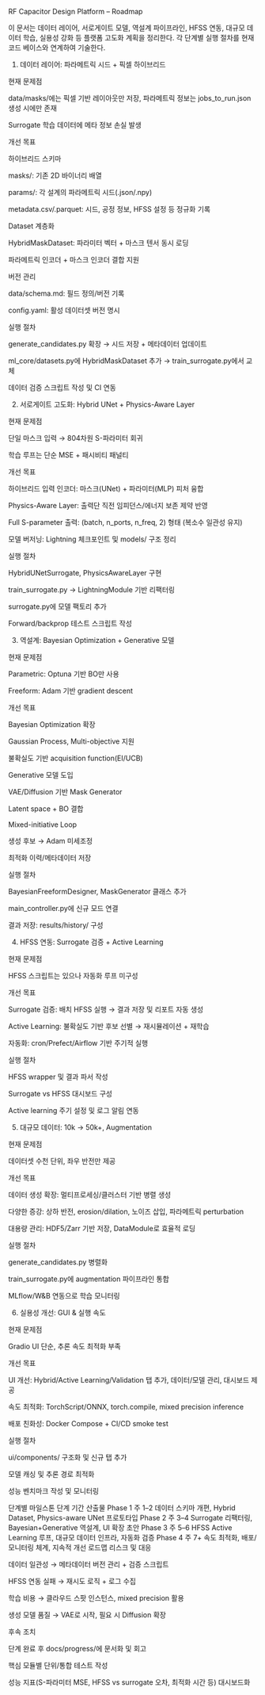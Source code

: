 RF Capacitor Design Platform – Roadmap

이 문서는 데이터 레이어, 서로게이트 모델, 역설계 파이프라인, HFSS 연동, 대규모 데이터 학습, 실용성 강화 등 플랫폼 고도화 계획을 정리한다. 각 단계별 실행 절차를 현재 코드 베이스와 연계하여 기술한다.

1. 데이터 레이어: 파라메트릭 시드 + 픽셀 하이브리드

현재 문제점

data/masks/에는 픽셀 기반 레이아웃만 저장, 파라메트릭 정보는 jobs_to_run.json 생성 시에만 존재

Surrogate 학습 데이터에 메타 정보 손실 발생

개선 목표

하이브리드 스키마

masks/: 기존 2D 바이너리 배열

params/: 각 설계의 파라메트릭 시드(.json/.npy)

metadata.csv/.parquet: 시드, 공정 정보, HFSS 설정 등 정규화 기록

Dataset 계층화

HybridMaskDataset: 파라미터 벡터 + 마스크 텐서 동시 로딩

파라메트릭 인코더 + 마스크 인코더 결합 지원

버전 관리

data/schema.md: 필드 정의/버전 기록

config.yaml: 활성 데이터셋 버전 명시

실행 절차

generate_candidates.py 확장 → 시드 저장 + 메타데이터 업데이트

ml_core/datasets.py에 HybridMaskDataset 추가 → train_surrogate.py에서 교체

데이터 검증 스크립트 작성 및 CI 연동

2. 서로게이트 고도화: Hybrid UNet + Physics-Aware Layer

현재 문제점

단일 마스크 입력 → 804차원 S-파라미터 회귀

학습 루프는 단순 MSE + 패시비티 패널티

개선 목표

하이브리드 입력 인코더: 마스크(UNet) + 파라미터(MLP) 피처 융합

Physics-Aware Layer: 출력단 직전 임피던스/에너지 보존 제약 반영

Full S-parameter 출력: (batch, n_ports, n_freq, 2) 형태 (복소수 일관성 유지)

모델 버저닝: Lightning 체크포인트 및 models/ 구조 정리

실행 절차

HybridUNetSurrogate, PhysicsAwareLayer 구현

train_surrogate.py → LightningModule 기반 리팩터링

surrogate.py에 모델 팩토리 추가

Forward/backprop 테스트 스크립트 작성

3. 역설계: Bayesian Optimization + Generative 모델

현재 문제점

Parametric: Optuna 기반 BO만 사용

Freeform: Adam 기반 gradient descent

개선 목표

Bayesian Optimization 확장

Gaussian Process, Multi-objective 지원

불확실도 기반 acquisition function(EI/UCB)

Generative 모델 도입

VAE/Diffusion 기반 Mask Generator

Latent space + BO 결합

Mixed-initiative Loop

생성 후보 → Adam 미세조정

최적화 이력/메타데이터 저장

실행 절차

BayesianFreeformDesigner, MaskGenerator 클래스 추가

main_controller.py에 신규 모드 연결

결과 저장: results/history/ 구성

4. HFSS 연동: Surrogate 검증 + Active Learning

현재 문제점

HFSS 스크립트는 있으나 자동화 루프 미구성

개선 목표

Surrogate 검증: 배치 HFSS 실행 → 결과 저장 및 리포트 자동 생성

Active Learning: 불확실도 기반 후보 선별 → 재시뮬레이션 + 재학습

자동화: cron/Prefect/Airflow 기반 주기적 실행

실행 절차

HFSS wrapper 및 결과 파서 작성

Surrogate vs HFSS 대시보드 구성

Active learning 주기 설정 및 로그 알림 연동

5. 대규모 데이터: 10k → 50k+, Augmentation

현재 문제점

데이터셋 수천 단위, 좌우 반전만 제공

개선 목표

데이터 생성 확장: 멀티프로세싱/클러스터 기반 병렬 생성

다양한 증강: 상하 반전, erosion/dilation, 노이즈 삽입, 파라메트릭 perturbation

대용량 관리: HDF5/Zarr 기반 저장, DataModule로 효율적 로딩

실행 절차

generate_candidates.py 병렬화

train_surrogate.py에 augmentation 파이프라인 통합

MLflow/W&B 연동으로 학습 모니터링

6. 실용성 개선: GUI & 실행 속도

현재 문제점

Gradio UI 단순, 추론 속도 최적화 부족

개선 목표

UI 개선: Hybrid/Active Learning/Validation 탭 추가, 데이터/모델 관리, 대시보드 제공

속도 최적화: TorchScript/ONNX, torch.compile, mixed precision inference

배포 친화성: Docker Compose + CI/CD smoke test

실행 절차

ui/components/ 구조화 및 신규 탭 추가

모델 캐싱 및 추론 경로 최적화

성능 벤치마크 작성 및 모니터링

단계별 마일스톤
단계	기간	산출물
Phase 1	주 1–2	데이터 스키마 개편, Hybrid Dataset, Physics-aware UNet 프로토타입
Phase 2	주 3–4	Surrogate 리팩터링, Bayesian+Generative 역설계, UI 확장 초안
Phase 3	주 5–6	HFSS Active Learning 루프, 대규모 데이터 인프라, 자동화 검증
Phase 4	주 7+	속도 최적화, 배포/모니터링 체계, 지속적 개선 로드맵
리스크 및 대응

데이터 일관성 → 메타데이터 버전 관리 + 검증 스크립트

HFSS 연동 실패 → 재시도 로직 + 로그 수집

학습 비용 → 클라우드 스팟 인스턴스, mixed precision 활용

생성 모델 품질 → VAE로 시작, 필요 시 Diffusion 확장

후속 조치

단계 완료 후 docs/progress/에 문서화 및 회고

핵심 모듈별 단위/통합 테스트 작성

성능 지표(S-파라미터 MSE, HFSS vs surrogate 오차, 최적화 시간 등) 대시보드화
